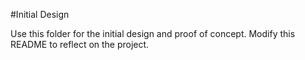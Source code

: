 #Initial Design

Use this folder for the initial design and proof of concept. Modify this README to reflect on the project.
